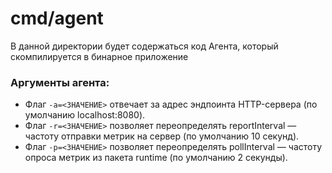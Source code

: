 # cmd/agent

В данной директории будет содержаться код Агента, который скомпилируется в бинарное приложение

### **Аргументы агента:**
* Флаг `-a=<ЗНАЧЕНИЕ>` отвечает за адрес эндпоинта HTTP-сервера (по умолчанию localhost:8080).
* Флаг `-r=<ЗНАЧЕНИЕ>` позволяет переопределять reportInterval — частоту отправки метрик на сервер (по умолчанию 10 секунд).
* Флаг `-p=<ЗНАЧЕНИЕ>` позволяет переопределять pollInterval — частоту опроса метрик из пакета runtime (по умолчанию 2 секунды).